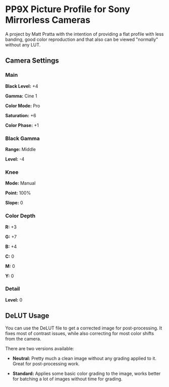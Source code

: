 # PP9X Picture Profile for Sony Mirrorless Cameras

A project by Matt Pratta with the intention of providing a flat profile with less banding, good color reproduction and that also can be viewed "normally" without any LUT.

## Camera Settings

### Main

**Black Level:** +4

**Gamma:** Cine 1

**Color Mode:** Pro

**Saturation:** +6

**Color Phase:** +1

### Black Gamma

**Range:** Middle

**Level:** -4

### Knee

**Mode:** Manual

**Point:** 100%

**Slope:** 0

### Color Depth

**R:** +3

**G:** +7

**B:** +4

**C:** 0

**M:** 0

**Y:** 0

### Detail

**Level:** 0

## DeLUT Usage

You can use the DeLUT file to get a corrected image for post-processing. It fixes most of contrast issues, while also correcting for most color shifts from the camera.

There are two versions available:

- **Neutral:** Pretty much a clean image without any grading applied to it. Great for post-processing work.

- **Standard:** Applies some basic color grading to the image, works better for batching a lot of images without time for grading.